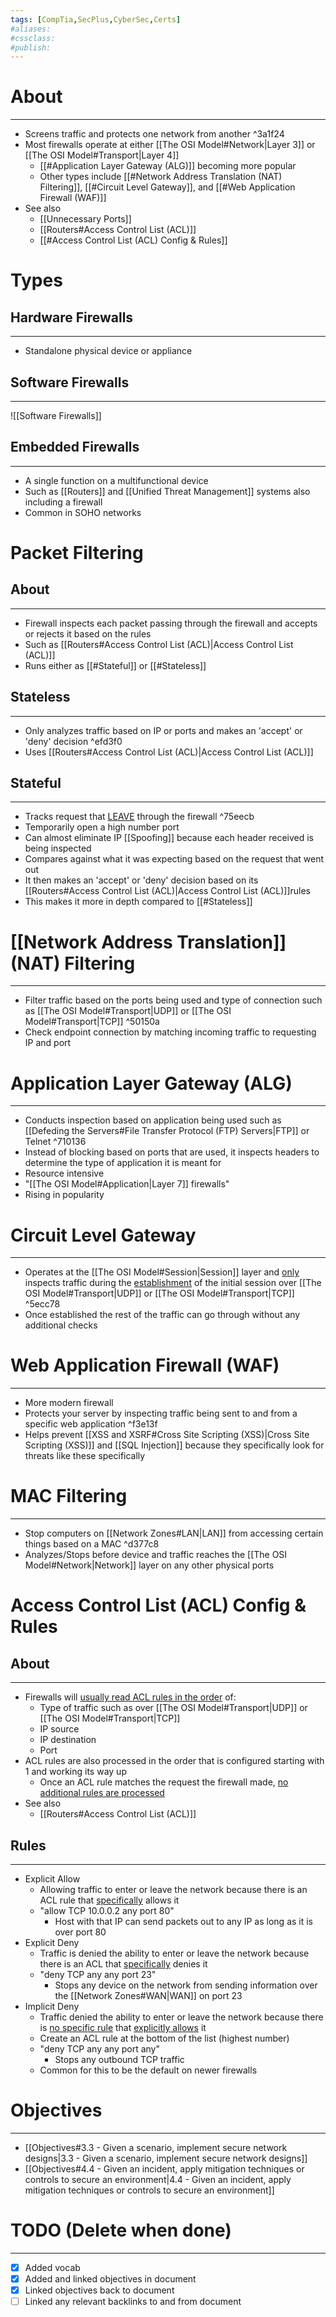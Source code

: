 ```yaml
---
tags: [CompTia,SecPlus,CyberSec,Certs]
#aliases:
#cssclass:
#publish:
---
```


# About
---
- Screens traffic and protects one network from another ^3a1f24
- Most firewalls operate at either [[The OSI Model#Network|Layer 3]] or [[The OSI Model#Transport|Layer 4]]
	- [[#Application Layer Gateway (ALG)]] becoming more popular
	- Other types include [[#Network Address Translation (NAT) Filtering]], [[#Circuit Level Gateway]], and [[#Web Application Firewall (WAF)]]
- See also 
	- [[Unnecessary Ports]]
	- [[Routers#Access Control List (ACL)]]
	- [[#Access Control List (ACL) Config & Rules]]

# Types

## Hardware Firewalls
---
- Standalone physical device or appliance

## Software Firewalls
---
![[Software Firewalls]]

## Embedded Firewalls
---
- A single function on a multifunctional device
- Such as [[Routers]] and [[Unified Threat Management]] systems also including a firewall
- Common in SOHO networks

# Packet Filtering

## About
---
- Firewall inspects each packet passing through the firewall and accepts or rejects it based on the rules
- Such as [[Routers#Access Control List (ACL)|Access Control List (ACL)]]
- Runs either as [[#Stateful]] or [[#Stateless]]

## Stateless
---
- Only analyzes traffic based on IP or ports and makes an 'accept' or 'deny' decision ^efd3f0
- Uses [[Routers#Access Control List (ACL)|Access Control List (ACL)]]

## Stateful
---
- Tracks request that <u>LEAVE</u> through the firewall ^75eecb
- Temporarily open a high number port
- Can almost eliminate IP [[Spoofing]] because each header received is being inspected
- Compares against what it was expecting based on the request that went out
- It then makes an 'accept' or 'deny' decision based on its [[Routers#Access Control List (ACL)|Access Control List (ACL)]]rules
- This makes it more in depth compared to [[#Stateless]]

# [[Network Address Translation]] (NAT) Filtering
---
- Filter traffic based on the ports being used and type of connection such as [[The OSI Model#Transport|UDP]] or [[The OSI Model#Transport|TCP]] ^50150a
- Check endpoint connection by matching incoming traffic to requesting IP and port

# Application Layer Gateway (ALG)
---
- Conducts inspection based on application being used such as [[Defeding the Servers#File Transfer Protocol (FTP) Servers|FTP]] or Telnet ^710136
- Instead of blocking based on ports that are used, it inspects headers to determine the type of application it is meant for
- Resource intensive
- "[[The OSI Model#Application|Layer 7]] firewalls"
- Rising in popularity

# Circuit Level Gateway
---
- Operates at the [[The OSI Model#Session|Session]] layer and <u>only</u> inspects traffic during the <u>establishment</u> of the initial session over [[The OSI Model#Transport|UDP]] or [[The OSI Model#Transport|TCP]] ^5ecc78
- Once established the rest of the traffic can go through without any additional checks

# Web Application Firewall (WAF)
---
- More modern firewall
- Protects your server by inspecting traffic being sent to and from a specific web application ^f3e13f
- Helps prevent [[XSS and XSRF#Cross Site Scripting (XSS)|Cross Site Scripting (XSS)]] and [[SQL Injection]] because they specifically look for threats like these specifically

# MAC Filtering
---
- Stop computers on [[Network Zones#LAN|LAN]] from accessing certain things based on a MAC ^d377c8
- Analyzes/Stops before device and traffic reaches the [[The OSI Model#Network|Network]] layer on any other physical ports

# Access Control List (ACL) Config & Rules

## About
---
- Firewalls will <u>usually read ACL rules in the order</u> of:
	- Type of traffic such as over [[The OSI Model#Transport|UDP]] or [[The OSI Model#Transport|TCP]]
	- IP source
	- IP destination
	- Port
- ACL rules are also processed in the order that is configured starting with 1 and working its way up
	- Once an ACL rule matches the request the firewall made, <u>no additional rules are processed</u>
- See also
	- [[Routers#Access Control List (ACL)]]

## Rules
---
- Explicit Allow
	- Allowing traffic to enter or leave the network because there is an ACL rule that <u>specifically</u> allows it
	- "allow TCP 10.0.0.2 any port 80"
		- Host with that IP can send packets out to any IP as long as it is over port 80
- Explicit Deny
	- Traffic is denied the ability to enter or leave the network because there is an ACL that <u>specifically</u> denies it
	- "deny TCP any any port 23"
		- Stops any device on the network from sending information over the [[Network Zones#WAN|WAN]] on port 23
- Implicit Deny
	- Traffic denied the ability to enter or leave the network because there is <u>no specific rule</u> that <u>explicitly allows</u> it
	- Create an ACL rule at the bottom of the list (highest number)
	- "deny TCP any any port any"
		- Stops any outbound TCP traffic
	- Common for this to be the default on newer firewalls

# Objectives
---
- [[Objectives#3.3 - Given a scenario, implement secure network designs|3.3 - Given a scenario, implement secure network designs]]
- [[Objectives#4.4 - Given an incident, apply mitigation techniques or controls to secure an environment|4.4 - Given an incident, apply mitigation techniques or controls to secure an environment]]

# TODO (Delete when done)
---
- [x] Added vocab
- [x] Added and linked objectives in document
- [x] Linked objectives back to document
- [ ] Linked any relevant backlinks to and from document